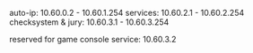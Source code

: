 auto-ip:            10.60.0.2 - 10.60.1.254
services:           10.60.2.1 - 10.60.2.254
checksystem & jury: 10.60.3.1 - 10.60.3.254

reserved for game console service:
10.60.3.2

